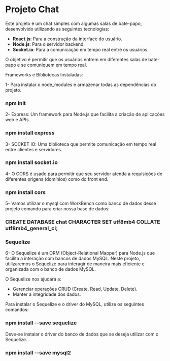 # Projeto Chat

Este projeto é um chat simples com algumas salas de bate-papo, desenvolvido utilizando as seguintes tecnologias:

- **React.js**: Para a construção da interface do usuário.
- **Node.js**: Para o servidor backend.
- **Socket.io**: Para a comunicação em tempo real entre os usuários.

O objetivo é permitir que os usuários entrem em diferentes salas de bate-papo e se comuniquem em tempo real.


Frameworks e Bibliotecas Instaladas:


1- Para instalar o node_modules e armazenar todas as dependências do projeto.
### npm init

2- Express: Um framework para Node.js que facilita a criação de aplicações web e APIs.
### npm install express

3- SOCKET IO: Uma biblioteca que permite comunicação em tempo real entre clientes e servidores.
### npm install socket.io

4- O CORS é usado para permitir que seu servidor atenda a requisições de diferentes origens (domínios) como do front end.
### npm install cors

5- Vamos utilizar o mysql com WorkBench como banco de dados desse projeto comando para criar nossa base de dados:
### CREATE DATABASE chat CHARACTER SET utf8mb4 COLLATE utf8mb4_general_ci;
### Sequelize

6- O Sequelize é um ORM (Object-Relational Mapper) para Node.js que facilita a interação com bancos de dados MySQL. Neste projeto, utilizaremos o Sequelize para interagir de maneira mais eficiente e organizada com o banco de dados MySQL.

O Sequelize nos ajudará a:
- Gerenciar operações CRUD (Create, Read, Update, Delete).
- Manter a integridade dos dados.

Para instalar o Sequelize e o driver do MySQL, utilize os seguintes comandos:

### npm install --save sequelize

Deve-se instalar o driver do banco de dados que se deseja utilizar com o Sequelize.
### npm install --save mysql2
